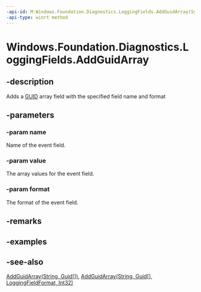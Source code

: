 ```yaml
---
-api-id: M:Windows.Foundation.Diagnostics.LoggingFields.AddGuidArray(System.String,System.Guid[],Windows.Foundation.Diagnostics.LoggingFieldFormat)
-api-type: winrt method
---
```


<!-- Method syntax
public void AddGuidArray(System.String name, System.Guid[] value, Windows.Foundation.Diagnostics.LoggingFieldFormat format)
-->

# Windows.Foundation.Diagnostics.LoggingFields.AddGuidArray

## -description
Adds a [GUID](/windows/win32/api/guiddef/ns-guiddef-guid) array field with the specified field name and format

## -parameters
### -param name
Name of the event field.

### -param value
The array values for the event field.

### -param format
The format of the event field.

## -remarks

## -examples

## -see-also
[AddGuidArray(String, Guid\[\])](/uwp/api/windows.foundation.diagnostics.loggingfields.addguidarray#windows-foundation-diagnostics-loggingfields-addguidarray(system-string-system-guid())), [AddGuidArray(String, Guid\[\], LoggingFieldFormat, Int32)](/uwp/api/windows.foundation.diagnostics.loggingfields.addguidarray#windows-foundation-diagnostics-loggingfields-addguidarray(system-string-system-guid()-windows-foundation-diagnostics-loggingfieldformat-system-int32))